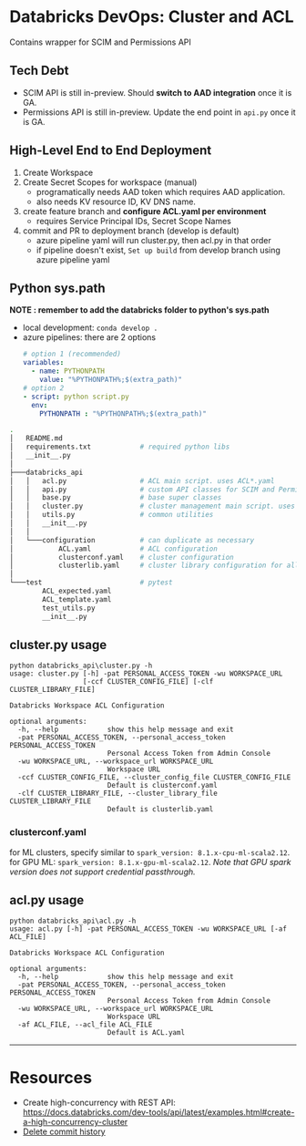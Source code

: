 # Databricks DevOps: Cluster and ACL
Contains wrapper for SCIM and Permissions API
## Tech Debt
- SCIM API is still in-preview. Should __switch to AAD integration__ once it is GA.
- Permissions API is still in-preview. Update the end point in `api.py` once it is GA.
## High-Level End to End Deployment
1. Create Workspace
2. Create Secret Scopes for workspace (manual) 
    - programatically needs AAD token which requires AAD application. 
    - also needs KV resource ID, KV DNS name.
3. create feature branch and __configure ACL.yaml per environment__
    - requires Service Principal IDs, Secret Scope Names
4. commit and PR to deployment branch (develop is default)
    - azure pipeline yaml will run cluster.py, then acl.py in that order
    - if pipeline doesn't exist, `Set up build` from develop branch using azure pipeline yaml
## Python sys.path
__NOTE : remember to add the databricks folder to python's sys.path__
- local development: `conda develop .`
- azure pipelines: there are 2 options
  ```yaml
  # option 1 (recommended)
  variables:
    - name: PYTHONPATH
      value: "%PYTHONPATH%;$(extra_path)"
  # option 2
  - script: python script.py
    env:
      PYTHONPATH : "%PYTHONPATH%;$(extra_path)"
  ```

```bash
.
│   README.md
│   requirements.txt            # required python libs
│   __init__.py
│
├───databricks_api
│   │   acl.py                  # ACL main script. uses ACL*.yaml
│   │   api.py                  # custom API classes for SCIM and Permissions API
│   │   base.py                 # base super classes
│   │   cluster.py              # cluster management main script. uses clusterconf*.yaml and clusterlib*.yaml
│   │   utils.py                # common utilities
│   │   __init__.py
│   │
│   └───configuration           # can duplicate as necessary
│           ACL.yaml            # ACL configuration
│           clusterconf.yaml    # cluster configuration
│           clusterlib.yaml     # cluster library configuration for all clusters in workspace
│
└───test                        # pytest
        ACL_expected.yaml
        ACL_template.yaml
        test_utils.py
        __init__.py
```
## cluster.py usage
```
python databricks_api\cluster.py -h
usage: cluster.py [-h] -pat PERSONAL_ACCESS_TOKEN -wu WORKSPACE_URL
                  [-ccf CLUSTER_CONFIG_FILE] [-clf CLUSTER_LIBRARY_FILE]

Databricks Workspace ACL Configuration

optional arguments:
  -h, --help            show this help message and exit
  -pat PERSONAL_ACCESS_TOKEN, --personal_access_token PERSONAL_ACCESS_TOKEN
                        Personal Access Token from Admin Console
  -wu WORKSPACE_URL, --workspace_url WORKSPACE_URL
                        Workspace URL
  -ccf CLUSTER_CONFIG_FILE, --cluster_config_file CLUSTER_CONFIG_FILE
                        Default is clusterconf.yaml
  -clf CLUSTER_LIBRARY_FILE, --cluster_library_file CLUSTER_LIBRARY_FILE
                        Default is clusterlib.yaml
```
### clusterconf.yaml
for ML clusters, specify similar to `spark_version: 8.1.x-cpu-ml-scala2.12`.  
for GPU ML: `spark_version: 8.1.x-gpu-ml-scala2.12`. _Note that GPU spark version does not support credential passthrough._
## acl.py usage
```
python databricks_api\acl.py -h
usage: acl.py [-h] -pat PERSONAL_ACCESS_TOKEN -wu WORKSPACE_URL [-af ACL_FILE]

Databricks Workspace ACL Configuration

optional arguments:
  -h, --help            show this help message and exit
  -pat PERSONAL_ACCESS_TOKEN, --personal_access_token PERSONAL_ACCESS_TOKEN
                        Personal Access Token from Admin Console
  -wu WORKSPACE_URL, --workspace_url WORKSPACE_URL
                        Workspace URL
  -af ACL_FILE, --acl_file ACL_FILE
                        Default is ACL.yaml
```
---
# Resources
- Create high-concurrency with REST API: https://docs.databricks.com/dev-tools/api/latest/examples.html#create-a-high-concurrency-cluster
- [Delete commit history](https://stackoverflow.com/questions/13716658/how-to-delete-all-commit-history-in-github)
